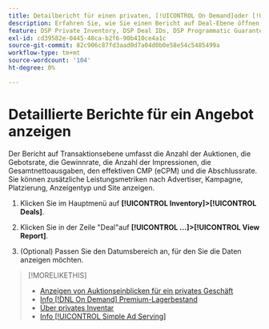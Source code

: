 ```yaml
---
title: Detailbericht für einen privaten, [!UICONTROL On Demand]oder [!UICONTROL Simple Ad Serving] Deal
description: Erfahren Sie, wie Sie einen Bericht auf Deal-Ebene öffnen.
feature: DSP Private Inventory, DSP Deal IDs, DSP Programmatic Guaranteed Deals, DSP On Demand Inventory, DSP Simple Ad Serving
exl-id: cd39582e-0445-48ca-b2f6-90b410ce4a1c
source-git-commit: 82c906c87fd3aad0d7a04d0b0e58e54c5485499a
workflow-type: tm+mt
source-wordcount: '104'
ht-degree: 0%

---
```


# Detaillierte Berichte für ein Angebot anzeigen

Der Bericht auf Transaktionsebene umfasst die Anzahl der Auktionen, die Gebotsrate, die Gewinnrate, die Anzahl der Impressionen, die Gesamtnettoausgaben, den effektiven CMP (eCPM) und die Abschlussrate. Sie können zusätzliche Leistungsmetriken nach Advertiser, Kampagne, Platzierung, Anzeigentyp und Site anzeigen.

1. Klicken Sie im Hauptmenü auf **[!UICONTROL Inventory]>[!UICONTROL Deals]**.

1. Klicken Sie in der Zeile &quot;Deal&quot;auf **[!UICONTROL ...]>[!UICONTROL View Report]**.

1. (Optional) Passen Sie den Datumsbereich an, für den Sie die Daten anzeigen möchten.

>[!MORELIKETHIS]
>
>* [Anzeigen von Auktionseinblicken für ein privates Geschäft](/help/dsp/inventory/private-deal-auction-insights.md)
>* [Info [!DNL On Demand] Premium-Lagerbestand](on-demand-inventory-about.md)
>* [Über privates Inventar](private-inventory-about.md)
>* [Info [!UICONTROL Simple Ad Serving]](simple-deal-about.md)


